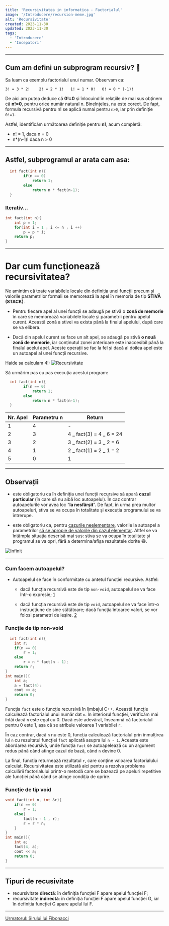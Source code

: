 ```yaml
---
title: 'Recursivitatea in informatica - Factorialul'
image: '/Introducere/recursion-meme.jpg'
alt: 'Recursivitate'
created: 2023-11-30
updated: 2023-11-30
tags:
  - 'Introducere'
  - 'Incepatori'
---
```


---

## Cum am defini un subprogram recursiv? 🤔

Sa luam ca exemplu factorialul unui numar.
Observam ca:

`3! = 3 * 2!    2! = 2 * 1!   1! = 1 * 0!   0! = 0 * (-1)!`

De aici am putea deduce că **0!=0** și înlocuind în relațiile de mai sus obținem că **n!=0**, pentru orice număr natural n.
Bineînțeles, nu este corect. De fapt, formula recursivă pentru n! se aplică numai pentru `n>0`, iar prin definiție `0!=1`.

Astfel, identificăm următoarea definiție pentru **n!**, acum completă:

- n! = 1, daca n = 0
- n\*(n-1)! daca n > 0

---

## Astfel, subprogramul ar arata cam asa:

```cpp
  int fact(int n){
        if(n == 0)
            return 1;
        else
            return n * fact(n-1);
  }

```

### Iterativ...

```cpp
int fact(int n){
    int p = 1;
    for(int i = 1 ; i <= n ; i ++)
        p = p * i;
    return p;
}
```

---

# Dar cum funcționează recursivitatea?

Ne amintim că toate variabilele locale din definiția unei funcții precum și valorile parametrilor formali se memorează la apel în memoria de tip **STIVĂ (STACK)**.

- Pentru fiecare apel al unei funcții se adaugă pe stivă o **zonă de memorie** în care se memorează variabilele locale și parametrii pentru apelul curent. Această zonă a stivei va exista până la finalul apelului, după care se va elibera.

- Dacă din apelul curent se face un alt apel, se adaugă pe stivă **o nouă zonă de memorie**, iar conținutul zonei anterioare este inaccesibil până la finalul acelui apel. Aceste operații se fac la fel și dacă al doilea apel este un autoapel al unei funcții recursive.

Haide sa calculam 4!:
![Recursivitate](/Introducere/Cap1/stackcall.gif)

Să urmărim pas cu pas execuția acestui program:

```cpp
  int fact(int n){
        if(n == 0)
            return 1;
        else
            return n * fact(n-1);
  }

```

| Nr. Apel | Parametru n | Return                   |
| -------- | ----------- | ------------------------ |
| 1        | 4           | -                        |
| 2        | 3           | 4 _ fact(3) = 4 _ 6 = 24 |
| 3        | 2           | 3 _ fact(2) = 3 _ 2 = 6  |
| 4        | 1           | 2 _ fact(1) = 2 _ 1 = 2  |
| 5        | 0           | 1                        |

---

## Observații

- este obligatoriu ca în definiția unei funcții recursive să apară **cazul particular** (în care să nu aibă loc autoapelul). În caz contrar autoapelurile vor avea loc “**la nesfârșit**”. De fapt, în urma prea multor autoapeluri, stiva se va ocupa în totalitate și execuția programului se va întrerupe.

- este obligatoriu ca, pentru <u>cazurile neelementare</u>, valorile la autoapel a parametrilor <u>să se apropie de valorile din cazul elementar</u>. Altfel se va întâmpla situația descrisă mai sus: stiva se va ocupa în totalitate și programul se va opri, fără a determina/afișa rezultatele dorite 😅.

![Infinit](/Introducere/Cap1/infinit.jpg)

---

### Cum facem autoapelul?

- Autoapelul se face în conformitate cu antetul funcției recursive. Astfel:

  - dacă funcția recursivă este de tip `non-void`, autoapelul se va face într-o expresie; [1](/Introducere/Cap1/#func%C8%9Bie-de-tip-non-void)

  - dacă funcția recursivă este de tip `void`, autoapelul se va face într-o instrucțiune de sine stătătoare; dacă funcția întoarce valori, se vor folosi parametri de ieșire. [2](/Introducere/Cap1/#func%C8%9Bie-de-tip-void)

### Funcție de tip non-void

```cpp
  int fact(int n){
    int r;
    if(n == 0)
        r = 1;
    else
        r = n * fact(n - 1);
    return r;
}
int main(){
    int a;
    a = fact(4);
    cout << a;
    return 0;
}

```

Funcția `fact` este o funcție recursivă în limbajul C++. Această funcție calculează factorialul unui număr dat `n`. În interiorul funcției, verificăm mai întâi dacă `n` este egal cu 0. Dacă este adevărat, înseamnă că factorialul pentru 0 este 1, așa că se atribuie valoarea 1 variabilei `r`.

În caz contrar, dacă `n` nu este 0, funcția calculează factorialul prin înmulțirea lui `n` cu rezultatul funcției `fact` aplicată asupra lui `n - 1`. Aceasta este abordarea recursivă, unde funcția `fact` se autoapelează cu un argument redus până când atinge cazul de bază, când `n` devine 0.

La final, funcția returnează rezultatul `r`, care conține valoarea factorialului calculat. Recursivitatea este utilizată aici pentru a rezolva problema calculării factorialului printr-o metodă care se bazează pe apeluri repetitive ale funcției până când se atinge condiția de oprire.

### Funcție de tip void

```cpp
void fact(int n, int &r){
    if(n == 0)
        r = 1;
    else{
        fact(n - 1 , r);
        r = r * n;
    }
}
int main(){
    int a;
    fact(4, a);
    cout << a;
    return 0;
}
```

---

## Tipuri de recusivitate

- recursivitate **directă**: în definiția funcției F apare apelul funcției F;
- recursivitate **indirectă**: în definiția funcției F apare apelul funcției G, iar în definiția funcției G apare apelul lui F.

---

[Urmatorul: Sirului lui Fibonacci](/Introducere/Cap2/)
